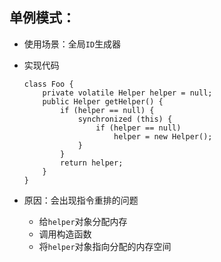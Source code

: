 ## 单例模式：
* 使用场景：全局`ID`生成器
* 实现代码

    ```
    class Foo {
        private volatile Helper helper = null;
        public Helper getHelper() {
            if (helper == null) {
                synchronized (this) {
                    if (helper == null)
                        helper = new Helper();
                }
            }
            return helper;
        }
    }
    ```

* 原因：会出现指令重排的问题
    * 给`helper`对象分配内存
    * 调用构造函数
    * 将`helper`对象指向分配的内存空间 



